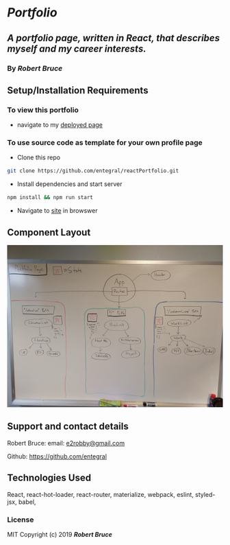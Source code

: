 # _Portfolio_

## _A portfolio page, written in React, that describes myself and my career interests._

### By _**Robert Bruce**_

## Setup/Installation Requirements

### To view this portfolio

* navigate to my [deployed page](https://rwbworks.firebaseapp.com)

### To use source code as template for your own profile page

* Clone this repo

```bash
git clone https://github.com/entegral/reactPortfolio.git
```

* Install dependencies and start server

```bash
npm install && npm run start
```

* Navigate to [site](http://rwbworks.firebaseapp.com) in browswer 

## Component Layout

![component layout](./src/assets/images/reactProfileComponentLayout2.jpg "Initial Component Plan")

## Support and contact details

Robert Bruce:
  email: e2robby@gmail.com

  Github: https://github.com/entegral

## Technologies Used

React, react-hot-loader, react-router, materialize, webpack, eslint, styled-jsx, babel, 

### License

MIT Copyright (c) 2019 **_Robert Bruce_**
